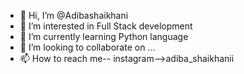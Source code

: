 - 👋 Hi, I’m @Adibashaikhani
- 👀 I’m interested in Full Stack development
- 🌱 I’m currently learning Python language
- 💞️ I’m looking to collaborate on ...
- 📫 How to reach me-- instagram-->adiba_shaikhanii

<!---
Adibashaikhani/Adibashaikhani is a ✨ special ✨ repository because its `README.md` (this file) appears on your GitHub profile.
You can click the Preview link to take a look at your changes.
--->
